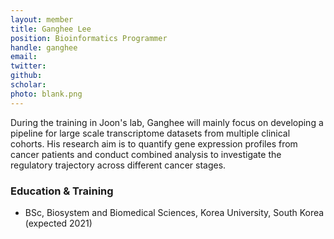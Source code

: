 ```yaml
---
layout: member
title: Ganghee Lee
position: Bioinformatics Programmer​
handle: ganghee
email:
twitter:
github:
scholar: 
photo: blank.png
---
```


  During the training in Joon's lab, Ganghee will mainly focus on developing a pipeline for large scale transcriptome datasets from multiple clinical cohorts. His research aim is to quantify gene expression profiles from cancer patients and conduct combined analysis to investigate the regulatory trajectory across different cancer stages.

### Education & Training
- BSc, Biosystem and Biomedical Sciences, Korea University, South Korea (expected 2021)